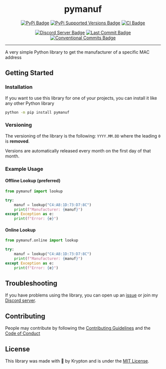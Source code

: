 <div align="center">

# pymanuf

[![PyPi Badge](https://img.shields.io/pypi/v/pymanuf.svg)](https://pypi.org/p/pymanuf)
[![PyPi Supported Versions Badge](https://img.shields.io/pypi/pyversions/pymanuf.svg)](https://pypi.org/p/pymanuf)
[![CI Badge](https://github.com/kkrypt0nn/pymanuf/actions/workflows/ci.yml/badge.svg)](https://github.com/kkrypt0nn/pymanuf/actions)

[![Discord Server Badge](https://img.shields.io/discord/739934735387721768?logo=discord)](https://discord.gg/mTBrXyWxAF)
[![Last Commit Badge](https://img.shields.io/github/last-commit/kkrypt0nn/pymanuf)](https://github.com/kkrypt0nn/pymanuf/commits/main)
[![Conventional Commits Badge](https://img.shields.io/badge/Conventional%20Commits-1.0.0-%23FE5196?logo=conventionalcommits&logoColor=white)](https://conventionalcommits.org/en/v1.0.0/)

</div>

---

A very simple Python library to get the manufacturer of a specific MAC address

## Getting Started

### Installation

If you want to use this library for one of your projects, you can install it like any other Python library

```bash
python -m pip install pymanuf
```

### Versioning

The versioning of the library is the following: `YYYY.MM.DD` where the leading `0` is **removed**.

Versions are automatically released every month on the first day of that month.

### Example Usage

#### Offline Lookup (preferred)

```python
from pymanuf import lookup

try:
    manuf = lookup("C4:A8:1D:73:D7:8C")
    print(f"Manufacturer: {manuf}")
except Exception as e:
    print(f"Error: {e}")
```

#### Online Lookup

```python
from pymanuf.online import lookup

try:
    manuf = lookup("C4:A8:1D:73:D7:8C")
    print(f"Manufacturer: {manuf}")
except Exception as e:
    print(f"Error: {e}")
```

## Troubleshooting

If you have problems using the library, you can open up an [issue](https://github.com/kkrypt0nn/pymanuf/issues) or join my [Discord server](https://discord.gg/mTBrXyWxAF).

## Contributing

People may contribute by following the [Contributing Guidelines](./CONTRIBUTING.md) and
the [Code of Conduct](./CODE_OF_CONDUCT.md)

## License

This library was made with 💜 by Krypton and is under the [MIT License](./LICENSE.md).
